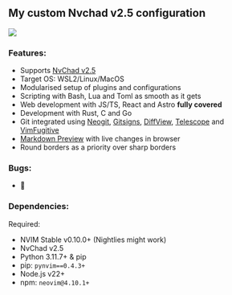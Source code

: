 ## My custom Nvchad v2.5 configuration


![](https://cdn.jsdelivr.net/gh/binwenwu/picgo_demo/img/ascascasca-min.png)

### Features:

- Supports [NvChad v2.5](https://nvchad.com/news/v2.5_release)
- Target OS: WSL2/Linux/MacOS
- Modularised setup of plugins and configurations
- Scripting with Bash, Lua and Toml as smooth as it gets
- Web development with JS/TS, React and Astro **fully covered**
- Development with Rust, C and Go
- Git integrated using [Neogit](https://github.com/NeogitOrg/neogit), [Gitsigns](https://github.com/lewis6991/gitsigns.nvim), [DiffView](https://github.com/sindrets/diffview.nvim), [Telescope](https://github.com/nvim-telescope/telescope.nvim?tab=readme-ov-file#git-pickers) and [VimFugitive](https://github.com/tpope/vim-fugitive)
- [Markdown Preview](https://github.com/iamcco/markdown-preview.nvim) with live changes in browser
- Round borders as a priority over sharp borders

### Bugs:

- 🐞

### Dependencies:

Required:

- NVIM Stable v0.10.0+ (Nightlies might work)
- NvChad v2.5
- Python 3.11.7+ & pip
- pip: `pynvim==0.4.3+`
- Node.js v22+
- npm: `neovim@4.10.1+`
